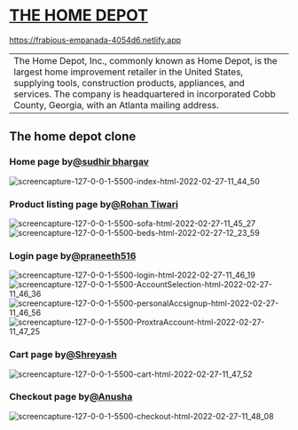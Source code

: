# [THE HOME DEPOT](https://github.com/sudhirbhargav/Unit3_construct_week)
https://frabjous-empanada-4054d6.netlify.app
<table>
<tr>
<td>
The Home Depot, Inc., commonly known as Home Depot, is the largest home improvement retailer in the United States, supplying tools, construction products, appliances, and services. The company is headquartered in incorporated Cobb County, Georgia, with an Atlanta mailing address.
</td>
</tr>
</table>

## The home depot clone

### Home page by[@sudhir bhargav](https://github.com/sudhirbhargav)
![screencapture-127-0-0-1-5500-index-html-2022-02-27-11_44_50](https://user-images.githubusercontent.com/93834423/155871537-4683817a-6886-49f4-b1d0-8258c7008dee.png)

### Product listing page by[@Rohan Tiwari](https://github.com/ROHAN3110)
![screencapture-127-0-0-1-5500-sofa-html-2022-02-27-11_45_27](https://user-images.githubusercontent.com/93834423/155871784-0e3035cc-84bf-4a28-90c8-9149f70a7f8e.png)
![screencapture-127-0-0-1-5500-beds-html-2022-02-27-12_23_59](https://user-images.githubusercontent.com/93834423/155871835-5b2f6d31-1308-42e4-ba77-f1885824d244.png)

### Login page by[@praneeth516](https://github.com/praneeth516)
![screencapture-127-0-0-1-5500-login-html-2022-02-27-11_46_19](https://user-images.githubusercontent.com/93834423/155871887-2ee183df-9189-4c77-b766-54df23fb15b7.png)
![screencapture-127-0-0-1-5500-AccountSelection-html-2022-02-27-11_46_36](https://user-images.githubusercontent.com/93834423/155871891-699712d1-d119-4634-bf60-f8abeac89b1e.png)
![screencapture-127-0-0-1-5500-personalAccsignup-html-2022-02-27-11_46_56](https://user-images.githubusercontent.com/93834423/155871898-5024bdcc-c60c-4aa3-9fe1-c42c481efcdc.png)
![screencapture-127-0-0-1-5500-ProxtraAccount-html-2022-02-27-11_47_25](https://user-images.githubusercontent.com/93834423/155871900-bc046700-15a9-4392-b986-c48b646264c5.png)

### Cart page by[@Shreyash](https://github.com/ShreyashGedam)
![screencapture-127-0-0-1-5500-cart-html-2022-02-27-11_47_52](https://user-images.githubusercontent.com/93834423/155871939-13e95d66-6d72-467a-806d-a0f7ee0215bd.png)

### Checkout page by[@Anusha](https://github.com/anushaAnu333)
![screencapture-127-0-0-1-5500-checkout-html-2022-02-27-11_48_08](https://user-images.githubusercontent.com/93834423/155871955-1fb2f765-b4ba-4b3f-94b7-5a38cc2ca0c1.png)

